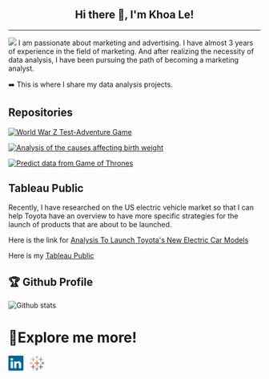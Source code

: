 <h2 align="center">Hi there 👋, I'm Khoa Le!</h2>

---
<img src="https://raw.githubusercontent.com/iampavangandhi/iampavangandhi/master/gifs/Hi.gif" width="30px">  I am passionate about marketing and advertising. I have almost 3 years of experience in the field of marketing. And after realizing the necessity of data analysis, I have been pursuing the path of becoming a marketing analyst.


➡️ This is where I share my data analysis projects.






## Repositories


[![World War Z Test-Adventure Game](https://github-readme-stats.vercel.app/api/pin/?username=patlevn&repo=World-War-Z---Text-Adventure-Game&show_owner=true)](https://github.com/patlevn/World-War-Z---Text-Adventure-Game)

[![Analysis of the causes affecting birth weight](https://github-readme-stats.vercel.app/api/pin/?username=patlevn&repo=Analysis-of-the-causes-affecting-birth-weight&show_owner=true)](https://github.com/patlevn/Analysis-of-the-causes-affecting-birth-weight)

[![Predict data from Game of Thrones](https://github-readme-stats.vercel.app/api/pin/?username=patlevn&repo=Predict-data-from-Game-of-Thrones&show_owner=true)](https://github.com/patlevn/Predict-data-from-Game-of-Thrones)



## Tableau Public
Recently, I have researched on the US electric vehicle market so that I can help Toyota have an overview to have more specific strategies for the launch of products that are about to be launched.

Here is the link for [Analysis To Launch Toyota's New Electric Car Models](https://public.tableau.com/views/AnalysisToLaunchToyotasNewElectricCarModels/ToyotaAnalysis?:language=en-US&:display_count=n&:origin=viz_share_link)

Here is my [Tableau Public](https://public.tableau.com/app/profile/khoa.le2492) 




<h2>🏆 Github Profile</h2>

![Github stats](https://github-readme-stats.vercel.app/api?username=KhoaLe&theme=highcontrast&show_icons=true&count_private=true)









# 📲<b>Explore me more!</b>
  [<img  src="linkedin-icon-2.svg"  width="30"  height="30"  style="background-color:white;">][linkedin]
  &nbsp;
  [<img  src="tableau.svg" width="30" height="30"   style="background-color:white;">][tableau public]
  

[linkedin]:  https://www.linkedin.com/in/khoa-le-78022214a/
[tableau public]:   https://public.tableau.com/app/profile/khoa.le2492

